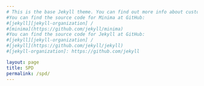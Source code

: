 ```yaml
---
# This is the base Jekyll theme. You can find out more info about customizing your Jekyll theme, as well as basic Jekyll usage documentation at [jekyllrb.com](https://jekyllrb.com/)
#You can find the source code for Minima at GitHub:
#[jekyll][jekyll-organization] /
#[minima](https://github.com/jekyll/minima)
#You can find the source code for Jekyll at GitHub:
#[jekyll][jekyll-organization] /
#[jekyll](https://github.com/jekyll/jekyll)
#[jekyll-organization]: https://github.com/jekyll

layout: page
title: SPD
permalink: /spd/
---
```

